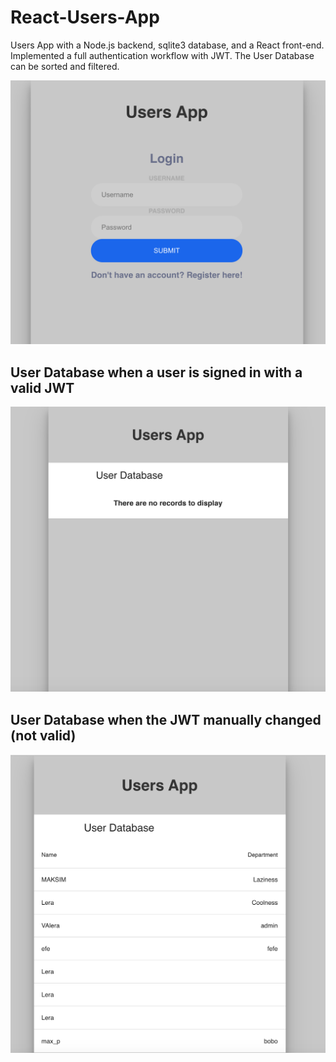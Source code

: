 # React-Users-App
Users App with a Node.js backend, sqlite3 database, and a React front-end. Implemented a full authentication workflow with JWT. The User Database can be sorted and filtered.

![img](3.png)

## User Database when a user is signed in with a valid JWT

![img](1.png)

## User Database when the JWT manually changed (not valid)

![img](2.png)


